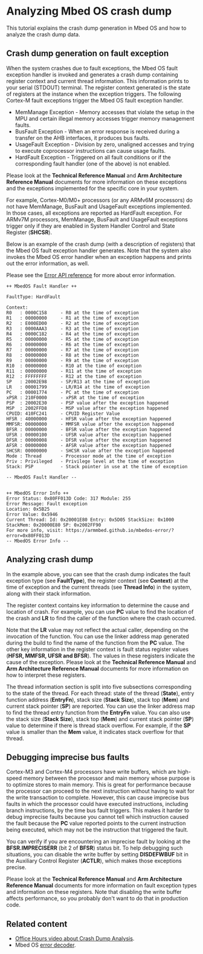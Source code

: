 # Analyzing Mbed OS crash dump

This tutorial explains the crash dump generation in Mbed OS and how to analyze the crash dump data.

## Crash dump generation on fault exception

When the system crashes due to fault exceptions, the Mbed OS fault exception handler is invoked and generates a crash dump containing register context and current thread information. This information prints to your serial (STDOUT) terminal. The register context generated is the state of registers at the instance when the exception triggers. The following Cortex-M fault exceptions trigger the Mbed OS fault exception handler.

- MemManage Exception - Memory accesses that violate the setup in the MPU and certain illegal memory accesses trigger memory management faults.
- BusFault Exception - When an error response is received during a transfer on the AHB interfaces, it produces bus faults.
- UsageFault Exception - Division by zero, unaligned accesses and trying to execute coprocessor instructions can cause usage faults.
- HardFault Exception - Triggered on all fault conditions or if the corresponding fault handler (one of the above) is not enabled.

Please look at the **Technical Reference Manual** and **Arm Architecture Reference Manual** documents for more information on these exceptions and the exceptions implemented for the specific core in your system.

For example, Cortex-M0/M0+ processors (or any ARMv6M processors) do not have MemManage, BusFault and UsageFault exceptions implemented. In those cases, all exceptions are reported as HardFault exception. For ARMv7M processors, MemManage, BusFault and UsageFault exceptions trigger only if they are enabled in System Handler Control and State Register (**SHCSR**).

Below is an example of the crash dump (with a description of registers) that the Mbed OS fault exception handler generates. Note that the system also invokes the Mbed OS error handler when an exception happens and prints out the error information, as well.

Please see the [Error API reference](../apis/error-handling.html) for more about error information. 

```
++ MbedOS Fault Handler ++

FaultType: HardFault

Context:
R0   : 0000C158     - R0 at the time of exception
R1   : 00000000     - R1 at the time of exception
R2   : E000ED00     - R2 at the time of exception
R3   : 0000AAA3     - R3 at the time of exception
R4   : 0000C182     - R4 at the time of exception
R5   : 00000000     - R5 at the time of exception
R6   : 00000000     - R6 at the time of exception
R7   : 00000000     - R7 at the time of exception
R8   : 00000000     - R8 at the time of exception
R9   : 00000000     - R9 at the time of exception
R10  : 00000000     - R10 at the time of exception
R11  : 00000000     - R11 at the time of exception
R12  : FFFFFFFF     - R12 at the time of exception
SP   : 20002E98     - SP/R13 at the time of exception
LR   : 00001799     - LR/R14 at the time of exception
PC   : 00001774     - PC at the time of exception
xPSR : 210F0000     - xPSR at the time of exception
PSP  : 20002E30     - PSP value after the exception happened
MSP  : 2002FFD8     - MSP value after the exception happened
CPUID: 410FC241     - CPUID Register Value
HFSR : 40000000     - HFSR value after the exception happened
MMFSR: 00000000     - MMFSR value after the exception happened
BFSR : 00000000     - BFSR value after the exception happened
UFSR : 00000100     - UFSR value after the exception happened
DFSR : 00000008     - DFSR value after the exception happened
AFSR : 00000000     - AFSR value after the exception happened
SHCSR: 00000000     - SHCSR value after the exception happened
Mode : Thread       - Processor mode at the time of exception
Priv : Privileged   - Privilege level at the time of exception
Stack: PSP          - Stack pointer in use at the time of exception

-- MbedOS Fault Handler --


++ MbedOS Error Info ++
Error Status: 0x80FF013D Code: 317 Module: 255
Error Message: Fault exception
Location: 0x5B25
Error Value: 0x5946
Current Thread: Id: 0x20001E80 Entry: 0x5D05 StackSize: 0x1000 StackMem: 0x20000E80 SP: 0x2002FF90
For more info, visit: https://armmbed.github.io/mbedos-error/?error=0x80FF013D
-- MbedOS Error Info --

```

## Analyzing crash dump

In the example above, you can see that the crash dump indicates the fault exception type (see **FaultType**), the register context (see **Context**) at the time of exception and the current threads (see **Thread Info**) in the system, along with their stack information.

The register context contains key information to determine the cause and location of crash. For example, you can use **PC** value to find the location of the crash and **LR** to find the caller of the function where the crash occurred.

Note that the **LR** value may not reflect the actual caller, depending on the invocation of the function. You can use the linker address map generated during the build to find the name of the function from the **PC** value. The other key information in the register context is fault status register values (**HFSR, MMFSR, UFSR and BFSR**). The values in these registers indicate the cause of the exception. Please look at the **Technical Reference Manual** and **Arm Architecture Reference Manual** documents for more information on how to interpret these registers.

The thread information section is split into five subsections corresponding to the state of the thread. For each thread: state of the thread (**State**), entry function address (**EntryFn**), stack size (**Stack Size**), stack top (**Mem**) and current stack pointer (**SP**) are reported. You can use the linker address map to find the thread entry function from the **EntryFn** value. You can also use the stack size (**Stack Size**), stack top (**Mem**) and current stack pointer (**SP**) value to determine if there is thread stack overflow. For example, if the **SP** value is smaller than the **Mem** value, it indicates stack overflow for that thread.

## Debugging imprecise bus faults

Cortex-M3 and Cortex-M4 processors have write buffers, which are high-speed memory between the processor and main memory whose purpose is to optimize stores to main memory. This is great for performance because the processor can proceed to the next instruction without having to wait for the write transaction to complete. However, this can cause imprecise bus faults in which the processor could have executed instructions, including branch instructions, by the time bus fault triggers. This makes it harder to debug imprecise faults because you cannot tell which instruction caused the fault because the **PC** value reported points to the current instruction being executed, which may not be the instruction that triggered the fault.

You can verify if you are encountering an imprecise fault by looking at the **BFSR.IMPRECISERR** (bit 2 of **BFSR**) status bit. To help debugging such situations, you can disable the write buffer by setting **DISDEFWBUF** bit in the Auxiliary Control Register (**ACTLR**), which makes those exceptions precise.

Please look at the **Technical Reference Manual** and **Arm Architecture Reference Manual** documents for more information on fault exception types and information on these registers. Note that disabling the write buffer affects performance, so you probably don't want to do that in production code.

## Related content

- [Office Hours video about Crash Dump Analysis](https://www.youtube.com/watch?v=7xKWFSnUye8).
- Mbed OS [error decoder](https://mbed.com/s/error).
